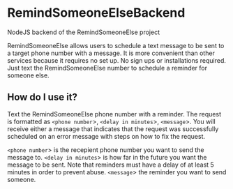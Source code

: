 # RemindSomeoneElseBackend
NodeJS backend of the RemindSomeoneElse project

RemindSomeoneElse allows users to schedule a text message to be sent to a target phone number with a message. It is more convenient than other services because it requires no set up. No sign ups or installations required. Just text the RemindSomeoneElse number to schedule a reminder for someone else.

## How do I use it?
Text the RemindSomeoneElse phone number with a reminder. The request is formatted as `<phone number`>, `<delay in minutes`>, `<message`>. You will receive either a message that indicates that the request was successfully scheduled on an error message with steps on how to fix the request.

`<phone number`> is the recepient phone number you want to send the message to.
`<delay in minutes`> is how far in the future you want the message to be sent. Note that reminders must have a delay of at least 5 minutes in order to prevent abuse.
`<message`> the reminder you want to send someone.
